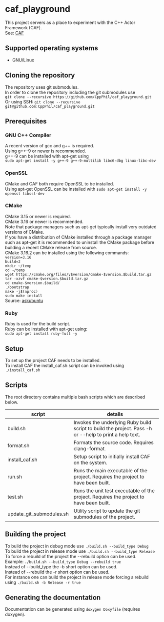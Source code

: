 # caf_playground
This project servers as a place to experiment with the C++ Actor Framework (CAF).  
See: [CAF](https://github.com/actor-framework/actor-framework)  

## Supported operating systems
* GNU/Linux

## Cloning the repository
The repository uses git submodules.  
In order to clone the repository including the git submodules use  
`git clone --recursive https://github.com/CppPhil/caf_playground.git`  
Or using SSH: `git clone --recursive git@github.com:CppPhil/caf_playground.git`  

## Prerequisites
### GNU C++ Compiler
A recent version of gcc and g++ is required.  
Using g++-9 or newer is recommended.  
g++-9 can be installed with apt-get using  
`sudo apt-get install -y g++-9 g++-9-multilib libc6-dbg linux-libc-dev`  

### OpenSSL
CMake and CAF both require OpenSSL to be installed.  
Using apt-get OpenSSL can be installed with `sudo apt-get install -y openssl libssl-dev`  

### CMake
CMake 3.15 or newer is required.  
CMake 3.16 or newer is recommended.  
Note that package managers such as apt-get typically install very outdated versions of CMake.  
If you have a distribution of CMake installed through a package manager such as apt-get it is recommended to uninstall the CMake package before building a recent CMake release from source.  
CMake 3.16.2 can be installed using the following commands:  
`version=3.16`  
`build=2`  
`mkdir ~/temp`  
`cd ~/temp`  
`wget https://cmake.org/files/v$version/cmake-$version.$build.tar.gz`  
`tar -xzvf cmake-$version.$build.tar.gz`  
`cd cmake-$version.$build/`  
`./bootstrap`  
`make -j$(nproc)`  
`sudo make install`  
Source: [askubuntu](https://askubuntu.com/questions/355565/how-do-i-install-the-latest-version-of-cmake-from-the-command-line)  

### Ruby
Ruby is used for the build script.  
Ruby can be installed with apt-get using:  
`sudo apt-get install ruby-full -y`  

## Setup
To set up the project CAF needs to be installed.  
To install CAF the install_caf.sh script can be invoked using `./install_caf.sh`  

## Scripts
The root directory contains multiple bash scripts which are described below.  

| script                   | details                                                                                                |
|--------------------------|--------------------------------------------------------------------------------------------------------|
| build.sh                 | Invokes the underlying Ruby build script to build the project. Pass -h or --help to print a help text. |
| format.sh                | Formats the source code. Requires clang-format.                                                        |
| install_caf.sh           | Setup script to initially install CAF on the system.                                                   |
| run.sh                   | Runs the main executable of the project. Requires the project to have been built.                      |
| test.sh                  | Runs the unit test executable of the project. Requires the project to have been built.                 |
| update_git_submodules.sh | Utility script to update the git submodules of the project.                                            |

## Building the project
To build the project in debug mode use `./build.sh --build_type Debug`  
To build the project in release mode use `./build.sh --build_type Release`  
To force a rebuild of the project the --rebuild option can be used.  
Example: `./build.sh --build_type Debug --rebuild true`  
Instead of --build_type the -b short option can be used.  
Instead of --rebuild the -r short option can be used.  
For instance one can build the project in release mode forcing a rebuild using `./build.sh -b Release -r true`  

## Generating the documentation
Documentation can be generated using `doxygen Doxyfile` (requires doxygen).  
